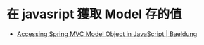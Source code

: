 # 在 javasript 獲取 Model 存的值
- [Accessing Spring MVC Model Object in JavaScript | Baeldung](https://www.baeldung.com/spring-mvc-model-objects-js)
